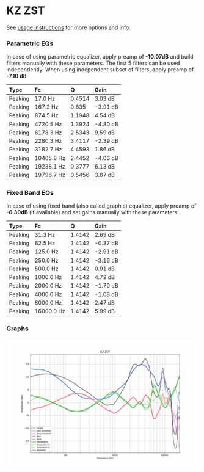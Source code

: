 # KZ ZST
See [usage instructions](https://github.com/jaakkopasanen/AutoEq#usage) for more options and info.

### Parametric EQs
In case of using parametric equalizer, apply preamp of **-10.07dB** and build filters manually
with these parameters. The first 5 filters can be used independently.
When using independent subset of filters, apply preamp of **-7.10 dB**.

| Type    | Fc         |      Q | Gain     |
|:--------|:-----------|:-------|:---------|
| Peaking | 17.0 Hz    | 0.4514 | 3.03 dB  |
| Peaking | 167.2 Hz   | 0.635  | -3.91 dB |
| Peaking | 874.5 Hz   | 1.1948 | 4.54 dB  |
| Peaking | 4720.5 Hz  | 1.3924 | -4.80 dB |
| Peaking | 6178.3 Hz  | 2.5343 | 9.59 dB  |
| Peaking | 2280.3 Hz  | 3.4117 | -2.39 dB |
| Peaking | 3182.7 Hz  | 4.4593 | 1.86 dB  |
| Peaking | 10405.8 Hz | 2.4452 | -4.06 dB |
| Peaking | 19238.1 Hz | 0.3777 | 6.13 dB  |
| Peaking | 19796.7 Hz | 0.5456 | 3.87 dB  |

### Fixed Band EQs
In case of using fixed band (also called graphic) equalizer, apply preamp of **-6.30dB**
(if available) and set gains manually with these parameters.

| Type    | Fc         |      Q | Gain     |
|:--------|:-----------|:-------|:---------|
| Peaking | 31.3 Hz    | 1.4142 | 2.69 dB  |
| Peaking | 62.5 Hz    | 1.4142 | -0.37 dB |
| Peaking | 125.0 Hz   | 1.4142 | -2.91 dB |
| Peaking | 250.0 Hz   | 1.4142 | -3.16 dB |
| Peaking | 500.0 Hz   | 1.4142 | 0.91 dB  |
| Peaking | 1000.0 Hz  | 1.4142 | 4.72 dB  |
| Peaking | 2000.0 Hz  | 1.4142 | -1.70 dB |
| Peaking | 4000.0 Hz  | 1.4142 | -1.08 dB |
| Peaking | 8000.0 Hz  | 1.4142 | 2.47 dB  |
| Peaking | 16000.0 Hz | 1.4142 | 5.99 dB  |

### Graphs
![](./KZ%20ZST.png)